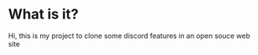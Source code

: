 <h1>What is it?</h1>
<p>Hi, this is my project to clone some discord features in an open souce web site</p>

